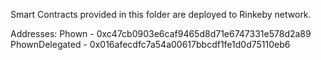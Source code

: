Smart Contracts provided in this folder are deployed to Rinkeby network.

Addresses: 
Phown - 0xc47cb0903e6caf9465d8d71e6747331e578d2a89
PhownDelegated - 0x016afecdfc7a54a00617bbcdf1fe1d0d75110eb6
